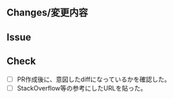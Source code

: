 ## Changes/変更内容
<!-- PRの概要を記述してください。 -->


<!-- Graphics関連の場合はスクリーンショットなどを貼るとレビューが楽です。 -->


## Issue
<!-- 対応するissueのURLを貼ってください。 -->


## Check
<!-- チェックボックスが生成されます。 -->
- [ ] PR作成後に、意図したdiffになっているかを確認した。 <!-- formatや不要な変更が含まれていないか確認する。 -->
- [ ] StackOverflow等の参考にしたURLを貼った。<!-- していない場合は削除する -->
